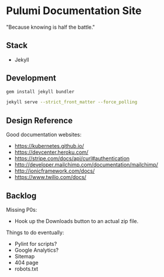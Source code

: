 # Pulumi Documentation Site

"Because knowing is half the battle."

## Stack

- Jekyll

## Development

```bash
gem install jekyll bundler

jekyll serve --strict_front_matter --force_polling
```

## Design Reference

Good documentation websites:

- https://kubernetes.github.io/
- https://devcenter.heroku.com/
- https://stripe.com/docs/api/curl#authentication
- http://developer.mailchimp.com/documentation/mailchimp/
- http://ionicframework.com/docs/
- https://www.twilio.com/docs/

## Backlog

Missing P0s:

- Hook up the Downloads button to an actual zip file.

Things to do eventually:

- Pylint for scripts?
- Google Analytics?
- Sitemap
- 404 page
- robots.txt
